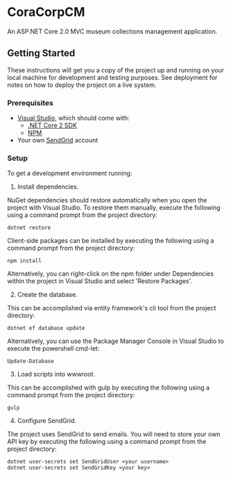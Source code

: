 # CoraCorpCM

An ASP.NET Core 2.0 MVC museum collections management application.

## Getting Started

These instructions will get you a copy of the project up and running on your local machine for development and testing purposes. See deployment for notes on how to deploy the project on a live system.

### Prerequisites

- [Visual Studio](https://www.visualstudio.com/downloads/), which should come with:
    - [.NET Core 2 SDK](https://www.microsoft.com/net/download/windows)
    - [NPM](https://www.npmjs.com/)
- Your own [SendGrid](https://sendgrid.com/) account

### Setup

To get a development environment running:

1. Install dependencies. 

NuGet dependencies should restore automatically when you open the project with Visual Studio. To restore them manually, execute the following using a command prompt from the project directory:

```
dotnet restore
```

Client-side packages can be installed by executing the following using a command prompt from the project directory:

```
npm install
```

Alternatively, you can right-click on the npm folder under Dependencies within the project in Visual Studio and select 'Restore Packages'.

2. Create the database.

This can be accomplished via entity framework's cli tool from the project directory:

```
dotnet ef database update
```

Alternatively, you can use the Package Manager Console in Visual Studio to execute the powershell cmd-let:

```
Update-Database
```

3. Load scripts into wwwroot.

This can be accomplished with gulp by executing the following using a command prompt from the project directory:

```
gulp
```

4. Configure SendGrid.

The project uses SendGrid to send emails. You will need to store your own API key by executing the following using a command prompt from the project directory:

```
dotnet user-secrets set SendGridUser <your username>
dotnet user-secrets set SendGridKey <your key>
```
